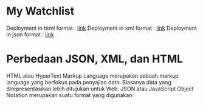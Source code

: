 # My Watchlist
Deployment in html format : [link]([url](https://tugas-django-bryan-1.herokuapp.com/mywatchlist/html))
Deployment in xml format : [link]([url](https://tugas-django-bryan-1.herokuapp.com/mywatchlist/xml))
Deployment in json format : [link]([url](https://tugas-django-bryan-1.herokuapp.com/mywatchlist/json))

# Perbedaan JSON, XML, dan HTML
HTML atau HyperText Markup Language merupakan sebuah markup language yang berfokus pada penyajian data. Biasanya data yang direpresentasikan lebih ditujukan untuk Web. JSON atau JavaScript Object Notation merupakan suatu format yang digunakan 
